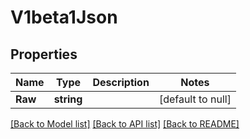 # V1beta1Json

## Properties
Name | Type | Description | Notes
------------ | ------------- | ------------- | -------------
**Raw** | **string** |  | [default to null]

[[Back to Model list]](../README.md#documentation-for-models) [[Back to API list]](../README.md#documentation-for-api-endpoints) [[Back to README]](../README.md)


